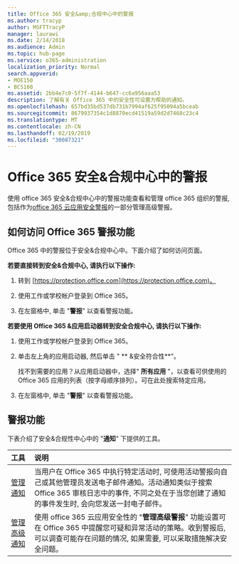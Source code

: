 ```yaml
---
title: Office 365 安全&amp;合规中心中的警报
ms.author: tracyp
author: MSFTTracyP
manager: laurawi
ms.date: 2/14/2018
ms.audience: Admin
ms.topic: hub-page
ms.service: o365-administration
localization_priority: Normal
search.appverid:
- MOE150
- BCS160
ms.assetid: 2bb4e7c0-5f7f-4144-b647-cc6a956aaa53
description: 了解有关 Office 365 中的安全性可设置为帮助的通知。
ms.openlocfilehash: 657bd35bd537db731b7994af625f95094a5bceab
ms.sourcegitcommit: 8679937354c1d8870ecd41519a59d2d7468c23c4
ms.translationtype: MT
ms.contentlocale: zh-CN
ms.lasthandoff: 02/19/2019
ms.locfileid: "30087321"
---
```

# <a name="alerts-in-the-office-365-security-amp-compliance-center"></a>Office 365 安全&amp;合规中心中的警报

使用 office 365 安全&amp;合规中心中的警报功能查看和管理 office 365 组织的警报, 包括作为[office 365 云应用安全警报](office-365-cas-overview.md)的一部分管理高级警报。
  
## <a name="how-to-get-to-the-office-365-alerts-features"></a>如何访问 Office 365 警报功能

Office 365 中的警报位于安全&amp;合规中心中。下面介绍了如何访问页面。
  
 **若要直接转到安全&amp;合规中心, 请执行以下操作:**
  
1. 转到 [https://protection.office.com](https://protection.office.com)。
    
2. 使用工作或学校帐户登录到 Office 365。 
    
3. 在左窗格中, 单击 "**警报**" 以查看警报功能。 
    
 **若要使用 Office 365 &amp;应用启动器转到安全合规中心, 请执行以下操作:**
  
1. 使用工作或学校帐户登录到 Office 365。 
    
2. 单击左上角的应用启动器, 然后单击 " ** &amp;安全符合性**"。
    
    找不到需要的应用？从应用启动器中，选择" **所有应用** "，以查看可供使用的 Office 365 应用的列表（按字母顺序排列）。可在此处搜索特定应用。 
    
3. 在左窗格中, 单击 "**警报**" 以查看警报功能。 
    
## <a name="alerts-features"></a>警报功能

下表介绍了安全&amp;合规性中心中的 "**通知**" 下提供的工具。 
  
|**工具**|**说明**|
|:-----|:-----|
|[管理通知](create-activity-alerts.md) <br/> |当用户在 Office 365 中执行特定活动时, 可使用活动警报向自己或其他管理员发送电子邮件通知。活动通知类似于搜索 Office 365 审核日志中的事件, 不同之处在于当您创建了通知的事件发生时, 会向您发送一封电子邮件。  <br/> |
|[管理高级通知](office-365-cas-overview.md) <br/> |使用 office 365 云应用安全性的 "**管理高级警报**" 功能设置可在 Office 365 中提醒您可疑和异常活动的策略。收到警报后, 可以调查可能存在问题的情况, 如果需要, 可以采取措施解决安全问题。<br/> |
   

